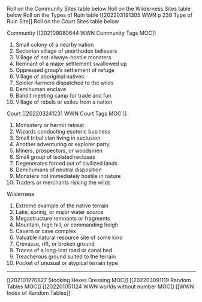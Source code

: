 Roll on the Community Sites table below
Roll on the Wilderness Sites table below
Roll on the Types of Ruin table [[202203191305 WWN p 238 Type of Ruin Site]]
Roll on the Court Sites table below


Community [[202109080644 WWN Community Tags MOC]]
1. Small colony of a nearby nation  
2. Sectarian village of unorthodox believers  
3. Village of not-always-hostile monsters  
4. Remnant of a major settlement swallowed up
5. Oppressed group’s settlement of refuge
6. Village of aboriginal natives
7. Soldier-farmers dispatched to the wilds
8. Demihuman enclave
9. Bandit meeting camp for trade and fun
10. Village of rebels or exiles from a nation


Court [[202203241231 WWN Court Tags MOC ]]
1. Monastery or hermit retreat  
2. Wizards conducting esoteric business
3. Small tribal clan living in seclusion  
4. Another adventuring or explorer party
5. Miners, prospectors, or woodsmen
6. Small group of isolated recluses
7. Degenerates forced out of civilized lands
8. Demihumans of neutral disposition
9. Monsters not immediately hostile in nature
10. Traders or merchants risking the wilds


Wilderness
1. Extreme example of the native terrain  
2. Lake, spring, or major water source  
3. Megastructure remnants or fragments  
4. Mountain, high hill, or commanding heigh
5. Cavern or cave complex
6. Valuable natural resource site of some kind
7. Crevasse, rift, or broken ground
8. Traces of a long-lost road or canal bed
9. Treacherous ground suited to the terrain
10. Pocket of unusual or atypical terrain type

---
[[202101270827 Stocking Hexes Dressing MOC]]
[[202203091119 Random Tables MOC]]
[[202201051124 WWN worlds without number MOC]]
[[WWN Index of Random Tables]]